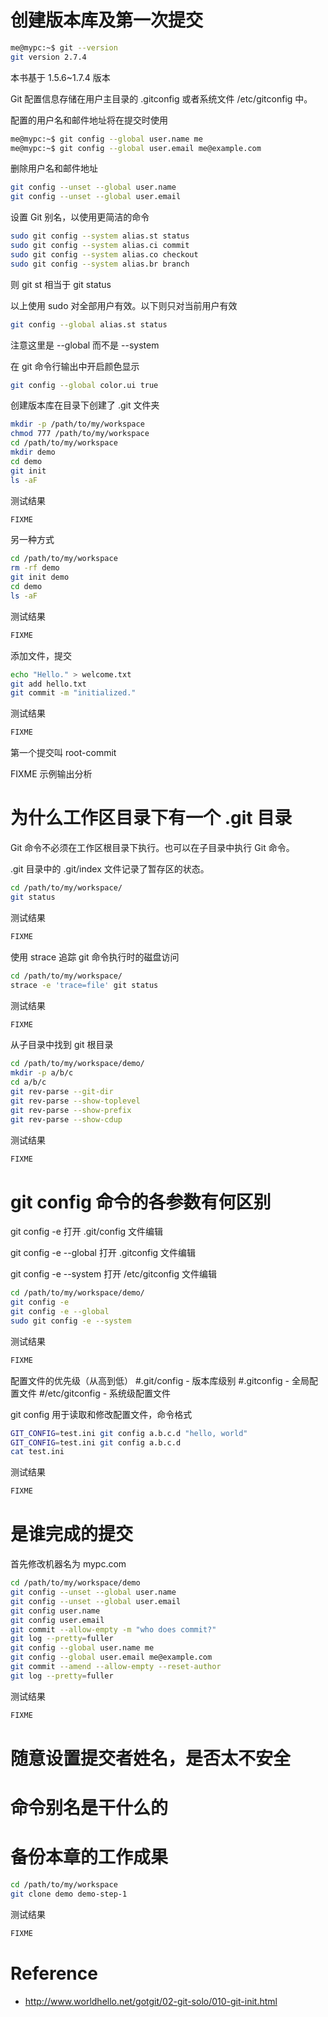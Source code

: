 # 创建版本库及第一次提交
```bash
me@mypc:~$ git --version
git version 2.7.4
```


本书基于 1.5.6~1.7.4 版本


Git 配置信息存储在用户主目录的 .gitconfig 或者系统文件 /etc/gitconfig 中。


配置的用户名和邮件地址将在提交时使用
```bash
me@mypc:~$ git config --global user.name me
me@mypc:~$ git config --global user.email me@example.com
```


删除用户名和邮件地址
```bash
git config --unset --global user.name
git config --unset --global user.email
```


设置 Git 别名，以使用更简洁的命令
```bash
sudo git config --system alias.st status
sudo git config --system alias.ci commit
sudo git config --system alias.co checkout
sudo git config --system alias.br branch
```
则 git st 相当于 git status


以上使用 sudo 对全部用户有效。以下则只对当前用户有效
```bash
git config --global alias.st status
```


注意这里是 --global 而不是 --system


在 git 命令行输出中开启颜色显示
```bash
git config --global color.ui true
```


创建版本库在目录下创建了 .git 文件夹
```bash
mkdir -p /path/to/my/workspace
chmod 777 /path/to/my/workspace
cd /path/to/my/workspace
mkdir demo
cd demo
git init
ls -aF
```
测试结果
```bash
FIXME
```


另一种方式
```bash
cd /path/to/my/workspace
rm -rf demo
git init demo
cd demo
ls -aF
```
测试结果
```bash
FIXME
```


添加文件，提交
```bash
echo "Hello." > welcome.txt
git add hello.txt
git commit -m "initialized."
```
测试结果
```bash
FIXME
```


第一个提交叫 root-commit


FIXME 示例输出分析


# 为什么工作区目录下有一个 .git 目录
Git 命令不必须在工作区根目录下执行。也可以在子目录中执行 Git 命令。


.git 目录中的 .git/index 文件记录了暂存区的状态。


```bash
cd /path/to/my/workspace/
git status
```
测试结果
```bash
FIXME
```


使用 strace 追踪 git 命令执行时的磁盘访问
```bash
cd /path/to/my/workspace/
strace -e 'trace=file' git status
```
测试结果
```bash
FIXME
```


从子目录中找到 git 根目录
```bash
cd /path/to/my/workspace/demo/
mkdir -p a/b/c
cd a/b/c
git rev-parse --git-dir
git rev-parse --show-toplevel
git rev-parse --show-prefix
git rev-parse --show-cdup
```
测试结果
```bash
FIXME
```


# git config 命令的各参数有何区别
git config -e 打开 .git/config 文件编辑


git config -e --global 打开 .gitconfig 文件编辑


git config -e --system 打开 /etc/gitconfig 文件编辑


```bash
cd /path/to/my/workspace/demo/
git config -e
git config -e --global
sudo git config -e --system
```
测试结果
```bash
FIXME
```


配置文件的优先级（从高到低）
#.git/config - 版本库级别
#.gitconfig - 全局配置文件
#/etc/gitconfig - 系统级配置文件


git config 用于读取和修改配置文件，命令格式
```bash
GIT_CONFIG=test.ini git config a.b.c.d "hello, world"
GIT_CONFIG=test.ini git config a.b.c.d
cat test.ini
```
测试结果
```bash
FIXME
```


# 是谁完成的提交
首先修改机器名为 mypc.com
```bash
cd /path/to/my/workspace/demo
git config --unset --global user.name
git config --unset --global user.email
git config user.name
git config user.email
git commit --allow-empty -m "who does commit?"
git log --pretty=fuller
git config --global user.name me
git config --global user.email me@example.com
git commit --amend --allow-empty --reset-author
git log --pretty=fuller
```
测试结果
```bash
FIXME
```


# 随意设置提交者姓名，是否太不安全
# 命令别名是干什么的
# 备份本章的工作成果
```bash
cd /path/to/my/workspace
git clone demo demo-step-1
```
测试结果
```bash
FIXME
```


# Reference
- http://www.worldhello.net/gotgit/02-git-solo/010-git-init.html
